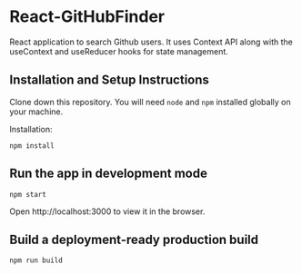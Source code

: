 # React-GitHubFinder

React application to search Github users. It uses Context API along with the useContext and useReducer hooks for state management.

## Installation and Setup Instructions

Clone down this repository. You will need `node` and `npm` installed globally on your machine.

Installation:

`npm install`

## Run the app in development mode

`npm start`

Open http://localhost:3000 to view it in the browser.

## Build a deployment-ready production build

`npm run build`
